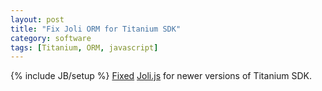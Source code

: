 ```yaml
---
layout: post
title: "Fix Joli ORM for Titanium SDK"
category: software
tags: [Titanium, ORM, javascript]
---
```

{% include JB/setup %}
[Fixed](https://github.com/xavierlacot/joli.js/pull/44) [Joli.js](https://github.com/xavierlacot/joli.js)
 for newer versions of Titanium SDK.